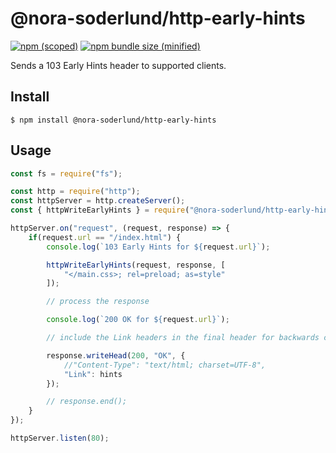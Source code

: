 # @nora-soderlund/http-early-hints

[![npm (scoped)](https://img.shields.io/npm/v/@nora-soderlund/http-early-hints.svg)](https://www.npmjs.com/package/@nora-soderlund/http-early-hints)
[![npm bundle size (minified)](https://img.shields.io/bundlephobia/min/@nora-soderlund/http-early-hints.svg)](https://www.npmjs.com/package/@nora-soderlund/http-early-hints)

Sends a 103 Early Hints header to supported clients.

## Install

```
$ npm install @nora-soderlund/http-early-hints
```

## Usage

```js
const fs = require("fs");

const http = require("http");
const httpServer = http.createServer();
const { httpWriteEarlyHints } = require("@nora-soderlund/http-early-hints");

httpServer.on("request", (request, response) => {
    if(request.url == "/index.html") {
        console.log(`103 Early Hints for ${request.url}`);

        httpWriteEarlyHints(request, response, [
            "</main.css>; rel=preload; as=style"
        ]);

        // process the response

        console.log(`200 OK for ${request.url}`);

        // include the Link headers in the final header for backwards compability

        response.writeHead(200, "OK", {
            //"Content-Type": "text/html; charset=UTF-8",
            "Link": hints
        });

        // response.end();
    }
});

httpServer.listen(80);
```